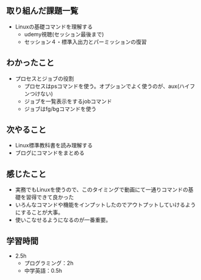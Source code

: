 ## 取り組んだ課題一覧
- Linuxの基礎コマンドを理解する
  - udemy視聴(セッション最後まで)
  - セッション４・標準入出力とパーミッションの復習
## わかったこと
- プロセスとジョブの役割
  - プロセスはpsコマンドを使う。オプションでよく使うのが、aux(ハイフンつけない)
  - ジョブを一覧表示をするjobコマンド
  - ジョブはfg/bgコマンドを使う
## 次やること
- Linux標準教科書を読み理解する
- ブログにコマンドをまとめる
## 感じたこと
- 実務でもLinuxを使うので、このタイミングで動画にて一通りコマンドの基礎を習得できて良かった
- いろんなコマンドや機能をインプットしたのでアウトプットしていけるようにすることが大事。
- 使いこなせるようになるのが一番重要。
## 学習時間
- 2.5h
  - プログラミング：2h
  - 中学英語：0.5h
